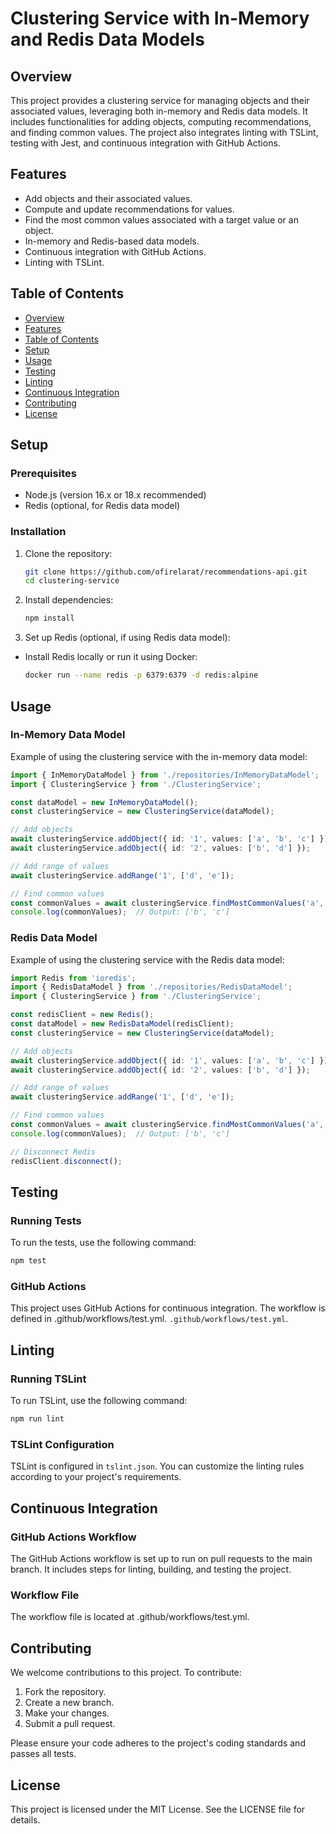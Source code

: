 # Clustering Service with In-Memory and Redis Data Models

## Overview

This project provides a clustering service for managing objects and their associated values, leveraging both in-memory and Redis data models. It includes functionalities for adding objects, computing recommendations, and finding common values. The project also integrates linting with TSLint, testing with Jest, and continuous integration with GitHub Actions.

## Features

- Add objects and their associated values.
- Compute and update recommendations for values.
- Find the most common values associated with a target value or an object.
- In-memory and Redis-based data models.
- Continuous integration with GitHub Actions.
- Linting with TSLint.

## Table of Contents

- [Overview](#overview)
- [Features](#features)
- [Table of Contents](#table-of-contents)
- [Setup](#setup)
- [Usage](#usage)
- [Testing](#testing)
- [Linting](#linting)
- [Continuous Integration](#continuous-integration)
- [Contributing](#contributing)
- [License](#license)

## Setup

### Prerequisites

- Node.js (version 16.x or 18.x recommended)
- Redis (optional, for Redis data model)

### Installation

1. Clone the repository:

   ```bash
   git clone https://github.com/ofirelarat/recommendations-api.git
   cd clustering-service
2. Install dependencies:
   ```bash
   npm install
3. Set up Redis (optional, if using Redis data model):
  - Install Redis locally or run it using Docker:
     ```bash
     docker run --name redis -p 6379:6379 -d redis:alpine

## Usage
### In-Memory Data Model
Example of using the clustering service with the in-memory data model:

```typescript
import { InMemoryDataModel } from './repositories/InMemoryDataModel';
import { ClusteringService } from './ClusteringService';

const dataModel = new InMemoryDataModel();
const clusteringService = new ClusteringService(dataModel);

// Add objects
await clusteringService.addObject({ id: '1', values: ['a', 'b', 'c'] });
await clusteringService.addObject({ id: '2', values: ['b', 'd'] });

// Add range of values
await clusteringService.addRange('1', ['d', 'e']);

// Find common values
const commonValues = await clusteringService.findMostCommonValues('a', 2);
console.log(commonValues);  // Output: ['b', 'c']
```

### Redis Data Model
Example of using the clustering service with the Redis data model:

```typescript
import Redis from 'ioredis';
import { RedisDataModel } from './repositories/RedisDataModel';
import { ClusteringService } from './ClusteringService';

const redisClient = new Redis();
const dataModel = new RedisDataModel(redisClient);
const clusteringService = new ClusteringService(dataModel);

// Add objects
await clusteringService.addObject({ id: '1', values: ['a', 'b', 'c'] });
await clusteringService.addObject({ id: '2', values: ['b', 'd'] });

// Add range of values
await clusteringService.addRange('1', ['d', 'e']);

// Find common values
const commonValues = await clusteringService.findMostCommonValues('a', 2);
console.log(commonValues);  // Output: ['b', 'c']

// Disconnect Redis
redisClient.disconnect();

```

## Testing
### Running Tests
To run the tests, use the following command:

```bash
npm test
```

### GitHub Actions
This project uses GitHub Actions for continuous integration. The workflow is defined in .github/workflows/test.yml.
`.github/workflows/test.yml`.

## Linting
### Running TSLint
To run TSLint, use the following command:

```bash
npm run lint
```

### TSLint Configuration

TSLint is configured in `tslint.json`. You can customize the linting rules according to your project's requirements.

## Continuous Integration
### GitHub Actions Workflow
The GitHub Actions workflow is set up to run on pull requests to the main branch. It includes steps for linting, building, and testing the project.

### Workflow File
The workflow file is located at .github/workflows/test.yml.


## Contributing
We welcome contributions to this project. To contribute:

1. Fork the repository.
2. Create a new branch.
3. Make your changes.
4. Submit a pull request.

Please ensure your code adheres to the project's coding standards and passes all tests.


## License
This project is licensed under the MIT License. See the LICENSE file for details.